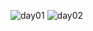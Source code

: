 ![day01](https://github.com/yusfate4/90-DaysOfJavaScript/assets/65573250/3444adf7-0fd6-431a-9ff4-5e537c309f74)
![day02](https://github.com/yusfate4/90-DaysOfJavaScript/assets/65573250/b6fdc1e5-b128-49db-a4eb-0d51b444a959)
